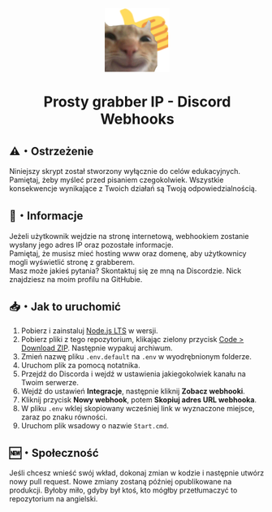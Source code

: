 <div align="center">
    <img src="https://raw.githubusercontent.com/sefinek24/easy-ip-grabber-for-discord/main/images/swagcat.png" alt="Swagcat">
    <h1>Prosty grabber IP - Discord Webhooks</h1>
</div>

## ⚠️・Ostrzeżenie
Niniejszy skrypt został stworzony wyłącznie do celów edukacyjnych. Pamiętaj, żeby myśleć przed pisaniem czegokolwiek. Wszystkie konsekwencje wynikające z Twoich działań są Twoją odpowiedzialnością.

## 📃️・Informacje
Jeżeli użytkownik wejdzie na stronę internetową, webhookiem zostanie wysłany jego adres IP oraz pozostałe informacje.  
Pamiętaj, że musisz mieć hosting www oraz domenę, aby użytkownicy mogli wyświetlić stronę z grabberem.  
Masz może jakieś pytania? Skontaktuj się ze mną na Discordzie. Nick znajdziesz na moim profilu na GitHubie.

## 📥・Jak to uruchomić
1. Pobierz i zainstaluj [Node.js LTS](https://nodejs.org/en) w wersji.
2. Pobierz pliki z tego repozytorium, klikając zielony przycisk [Code > Download ZIP](https://github.com/sefinek24/easy-ip-grabber-for-discord/archive/refs/heads/main.zip). Następnie wypakuj archiwum.
3. Zmień nazwę pliku `.env.default` na `.env` w wyodrębnionym folderze.
4. Uruchom plik za pomocą notatnika.
5. Przejdź do Discorda i wejdź w ustawienia jakiegokolwiek kanału na Twoim serwerze.
6. Wejdź do ustawień **Integracje**, następnie kliknij **Zobacz webhooki**.
7. Kliknij przycisk **Nowy webhook**, potem **Skopiuj adres URL webhooka**.
8. W pliku `.env` wklej skopiowany wcześniej link w wyznaczone miejsce, zaraz po znaku równości.
9. Uruchom plik wsadowy o nazwie `Start.cmd`.

## 🆕・Społeczność
Jeśli chcesz wnieść swój wkład, dokonaj zmian w kodzie i następnie utwórz nowy pull request. Nowe zmiany zostaną później opublikowane na produkcji.
Byłoby miło, gdyby był ktoś, kto mógłby przetłumaczyć to repozytorium na angielski.